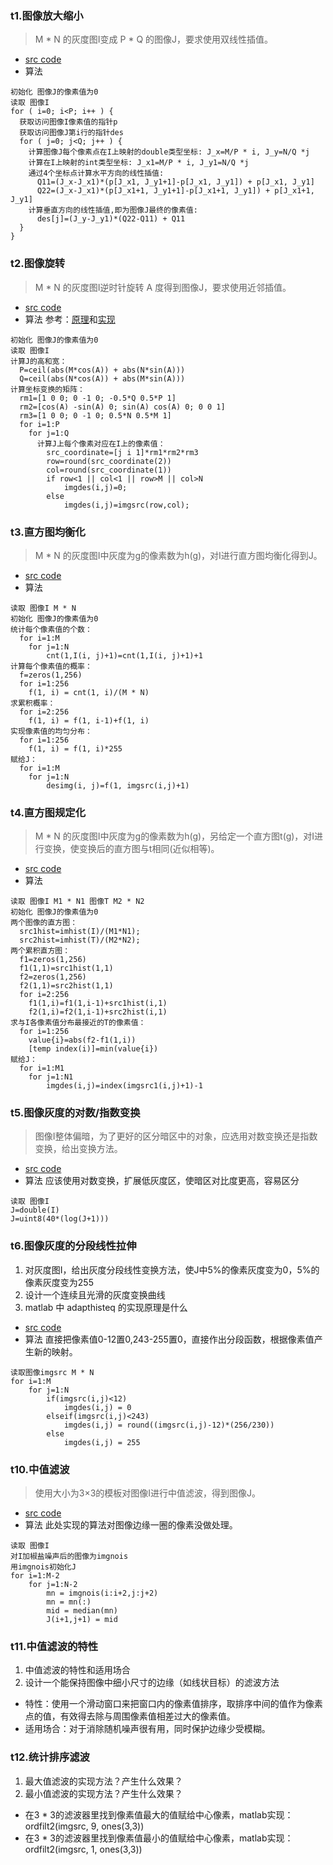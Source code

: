 ### t1.图像放大缩小
> M * N 的灰度图I变成 P * Q 的图像J，要求使用双线性插值。

* <a href="https://github.com/LWTang/graph-matlab/blob/master/t1.m">src code</a>
* 算法
```
初始化 图像J的像素值为0
读取 图像I
for ( i=0; i<P; i++ ) {
  获取访问图像I像素值的指针p
  获取访问图像J第i行的指针des
  for ( j=0; j<Q; j++ ) {
    计算图像J每个像素点在I上映射的double类型坐标: J_x=M/P * i, J_y=N/Q *j
    计算在I上映射的int类型坐标: J_x1=M/P * i, J_y1=N/Q *j
    通过4个坐标点计算水平方向的线性插值:
      Q11=(J_x-J_x1)*(p[J_x1, J_y1+1]-p[J_x1, J_y1]) + p[J_x1, J_y1]
      Q22=(J_x-J_x1)*(p[J_x1+1, J_y1+1]-p[J_x1+1, J_y1]) + p[J_x1+1, J_y1]
    计算垂直方向的线性插值,即为图像J最终的像素值:
      des[j]=(J_y-J_y1)*(Q22-Q11) + Q11
  }
}

```

### t2.图像旋转
> M * N 的灰度图I逆时针旋转 A 度得到图像J，要求使用近邻插值。

* <a href="https://github.com/LWTang/graph-matlab/blob/master/t2.m">src code</a>
* 算法
参考：<a href="https://blog.csdn.net/liyuan02/article/details/6750828">原理</a>和<a href="https://blog.csdn.net/lkj345/article/details/50555870">实现</a>
```
初始化 图像J的像素值为0
读取 图像I
计算J的高和宽：
  P=ceil(abs(M*cos(A)) + abs(N*sin(A)))
  Q=ceil(abs(N*cos(A)) + abs(M*sin(A)))
计算坐标变换的矩阵：
  rm1=[1 0 0; 0 -1 0; -0.5*Q 0.5*P 1]
  rm2=[cos(A) -sin(A) 0; sin(A) cos(A) 0; 0 0 1]
  rm3=[1 0 0; 0 -1 0; 0.5*N 0.5*M 1]
  for i=1:P
    for j=1:Q
      计算J上每个像素对应在I上的像素值：
        src_coordinate=[j i 1]*rm1*rm2*rm3
        row=round(src_coordinate(2))
        col=round(src_coordinate(1))
        if row<1 || col<1 || row>M || col>N
            imgdes(i,j)=0;
        else
            imgdes(i,j)=imgsrc(row,col);
```

### t3.直方图均衡化
> M * N 的灰度图I中灰度为g的像素数为h(g)，对I进行直方图均衡化得到J。

* <a href="https://github.com/LWTang/graph-matlab/blob/master/t3.m">src code</a>
* 算法
```
读取 图像I M * N
初始化 图像J的像素值为0
统计每个像素值的个数：
  for i=1:M
    for j=1:N
        cnt(1,I(i, j)+1)=cnt(1,I(i, j)+1)+1
计算每个像素值的概率：
  f=zeros(1,256)
  for i=1:256
    f(1, i) = cnt(1, i)/(M * N)
求累积概率：
  for i=2:256
    f(1, i) = f(1, i-1)+f(1, i)
实现像素值的均匀分布：
  for i=1:256
    f(1, i) = f(1, i)*255
赋给J：
  for i=1:M
    for j=1:N
        desimg(i, j)=f(1, imgsrc(i,j)+1)
```

### t4.直方图规定化
> M * N 的灰度图I中灰度为g的像素数为h(g)，另给定一个直方图t(g)，对I进行变换，使变换后的直方图与t相同(近似相等)。

* <a href="https://github.com/LWTang/graph-matlab/blob/master/t4.m">src code</a>
* 算法
```
读取 图像I M1 * N1 图像T M2 * N2
初始化 图像J的像素值为0
两个图像的直方图：
  src1hist=imhist(I)/(M1*N1);
  src2hist=imhist(T)/(M2*N2);
两个累积直方图：
  f1=zeros(1,256)
  f1(1,1)=src1hist(1,1)
  f2=zeros(1,256)
  f2(1,1)=src2hist(1,1)
  for i=2:256
    f1(1,i)=f1(1,i-1)+src1hist(i,1)
    f2(1,i)=f2(1,i-1)+src2hist(i,1)
求与I各像素值分布最接近的T的像素值：
  for i=1:256
    value{i}=abs(f2-f1(1,i))
    [temp index(i)]=min(value{i})
赋给J：
  for i=1:M1
    for j=1:N1
        imgdes(i,j)=index(imgsrc1(i,j)+1)-1
```

### t5.图像灰度的对数/指数变换
> 图像I整体偏暗，为了更好的区分暗区中的对象，应选用对数变换还是指数变换，给出变换方法。

* <a href="https://github.com/LWTang/graph-matlab/blob/master/t5.m">src code</a>
* 算法
应该使用对数变换，扩展低灰度区，使暗区对比度更高，容易区分
```
读取 图像I
J=double(I)
J=uint8(40*(log(J+1)))
```

### t6.图像灰度的分段线性拉伸
<ol>
  <li>对灰度图I，给出灰度分段线性变换方法，使J中5%的像素灰度变为0，5%的像素灰度变为255</li>
  <li>设计一个连续且光滑的灰度变换曲线</li>
  <li>matlab 中 adapthisteq 的实现原理是什么</li>
</ol>

* <a href="https://github.com/LWTang/graph-matlab/blob/master/t6.m">src code</a>
* 算法
直接把像素值0-12置0,243-255置0，直接作出分段函数，根据像素值产生新的映射。
```
读取图像imgsrc M * N
for i=1:M
    for j=1:N
        if(imgsrc(i,j)<12)
            imgdes(i,j) = 0
        elseif(imgsrc(i,j)<243)
            imgdes(i,j) = round((imgsrc(i,j)-12)*(256/230))
        else
            imgdes(i,j) = 255
```

### t10.中值滤波
> 使用大小为3×3的模板对图像I进行中值滤波，得到图像J。

* <a href="https://github.com/LWTang/graph-matlab/blob/master/t10.m">src code</a>
* 算法
此处实现的算法对图像边缘一圈的像素没做处理。
```
读取 图像I
对I加椒盐噪声后的图像为imgnois
用imgnois初始化J
for i=1:M-2
    for j=1:N-2
        mn = imgnois(i:i+2,j:j+2)
        mn = mn(:)
        mid = median(mn)
        J(i+1,j+1) = mid
```

### t11.中值滤波的特性
<ol>
  <li>中值滤波的特性和适用场合</li>
  <li>设计一个能保持图像中细小尺寸的边缘（如线状目标）的滤波方法</li>
</ol>

* 特性：使用一个滑动窗口来把窗口内的像素值排序，取排序中间的值作为像素点的值，有效得去除与周围像素值相差过大的像素值。
* 适用场合：对于消除随机噪声很有用，同时保护边缘少受模糊。

### t12.统计排序滤波
<ol>
  <li>最大值滤波的实现方法？产生什么效果？</li>
  <li>最小值滤波的实现方法？产生什么效果？</li>
</ol>

* 在3 * 3的滤波器里找到像素值最大的值赋给中心像素，matlab实现：ordfilt2(imgsrc, 9, ones(3,3))
* 在3 * 3的滤波器里找到像素值最小的值赋给中心像素，matlab实现：ordfilt2(imgsrc, 1, ones(3,3))